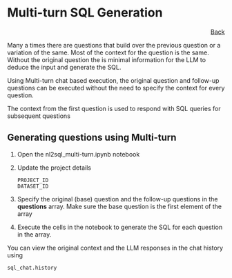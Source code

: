 # Multi-turn SQL Generation
<div style="text-align: right">

[Back](README.md)
</div>

Many a times there are questions that build over the previous question or a variation of the same.  Most of the context for the question is the same.  Without the original question the is minimal information for the LLM to deduce the input and generate the SQL.

Using Multi-turn chat based execution, the original question and follow-up questions can be executed without the need to specify the context for every question.  

The context from the first question is used to respond with SQL queries for subsequent questions

## Generating questions using Multi-turn

1. Open the nl2sql_multi-turn.ipynb notebook

2. Update the project details

    ```
    PROJECT_ID
    DATASET_ID
    ```
3. Specify the original (base) question and the follow-up questions in the **questions** array.  Make sure the base question is the first element of the array

4. Execute the cells in the notebook to generate the SQL for each question in the array.  

You can view the original context and the LLM responses in the chat history using

```    
sql_chat.history
```